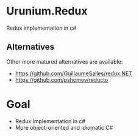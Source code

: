 # Urunium.Redux
Redux implementation in c#
## Alternatives
Other more matured alternatives are available:
- https://github.com/GuillaumeSalles/redux.NET
- https://github.com/pshomov/reducto
# Goal
- Redux implementation in c#
- More object-oriented and idiomatic C#
